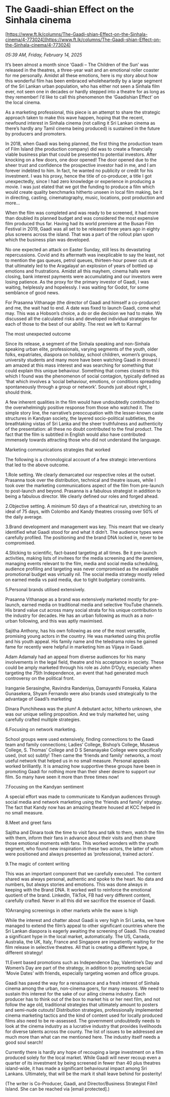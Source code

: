# The Gaadi-shian Effect on the Sinhala cinema

[https://www.ft.lk/columns/The-Gaadi-shian-Effect-on-the-Sinhala-cinema/4-773024](https://www.ft.lk/columns/The-Gaadi-shian-Effect-on-the-Sinhala-cinema/4-773024)

*05:39 AM, Friday, February 14, 2025*

It’s been almost a month since ‘Gaadi – The Children of the Sun’ was released in the theatres, a three-year wait and an emotional roller coaster for me personally. Amidst all these emotions, here is my story about how this wonderful film has been embraced wholeheartedly by a large segment of the Sri Lankan urban population, who has either not seen a Sinhala film ever, not seen one in decades or hardly stepped into a theatre for as long as they remember! I’d like to call this phenomenon the ‘Gaadishian Effect’ on the local cinema.

As a marketing professional, this piece is an attempt to share the strategic approach taken to make this wave happen, hoping that the recent, newfound interest in Sinhala cinema (not calling it Sri Lankan cinema as there’s hardly any Tamil cinema being produced) is sustained in the future by producers and promoters.

In 2018, when Gaadi was being planned, the first thing the production team of Film Island (the production company) did was to create a financially viable business plan that could be presented to potential investors. After knocking on a few doors, one door opened! The door opened due to the sheer trust and confidence the prospective investor had in me, and I am forever indebted to him. In fact, he wanted no publicity or credit for his investment. I was his proxy, hence the title of co-producer, a title I got unexpectedly, since I had zero knowledge or experience in producing a movie. I was just elated that we got the funding to produce a film which would create quality benchmarks hitherto unseen in local film making, be it in directing, casting, cinematography, music, locations, post production and more…

When the film was completed and was ready to be screened, it had more than doubled its planned budget and was considered the most expensive film produced thus far. Having had its world premiere at the Busan Film Festival in 2019, Gaadi was all set to be released three years ago in eighty plus screens across the island. That was a part of the rollout plan upon which the business plan was developed.

No one expected an attack on Easter Sunday, still less its devastating repercussions. Covid and its aftermath was inexplicable to say the least, not to mention the gas queues, petrol queues, thirteen-hour power cuts et al that ultimately led to the Aragalaya! an explosion of years of bottled up emotions and frustrations. Amidst all this mayhem, cinema halls were closing, bank interest payments were accumulating and our investors were losing patience. As the proxy for the primary investor of Gaadi, I was waiting, helplessly and hopelessly. I was waiting for Godot, for some semblance of good news.

For Prasanna Vithanage (the director of Gaadi and himself a co-producer) and me, the wait had to end. A date was fixed to launch Gaadi, come what may. This was a Hobson’s choice, a do or die decision we had to make. We discussed all the calculated risks and developed individual strategies for each of those to the best of our ability. The rest we left to Karma!

The most unexpected outcome

Since its release, a segment of the Sinhala speaking and non-Sinhala speaking urban elite, professionals, varying segments of the youth, older folks, expatriates, diaspora on holiday, school children, women’s groups, university students and many more have been watching Gaadi in droves! I am amazed at this mass interest and was searching for something that could explain this unique behaviour. Something that comes closest to this which I found was the phenomenon of social contagion, typically defined as ‘that which involves a ‘social behaviour, emotions, or conditions spreading spontaneously through a group or network’. Sounds just about right, I should think.

A few inherent qualities in the film would have undoubtedly contributed to the overwhelmingly positive response from those who watched it. The simple story line, the narrative’s preoccupation with the lesser-known caste structures in Kandyan society, the layered socio-political subtleties, the breathtaking vistas of Sri Lanka and the sheer truthfulness and authenticity of the presentation: all these no doubt contributed to the final product. The fact that the film is subtitled in English would also have contributed immensely towards attracting those who did not understand the language.

Marketing communications strategies that worked

The following is a chronological account of a few strategic interventions that led to the above outcome.

1.Role setting. We clearly demarcated our respective roles at the outset. Prasanna took over the distribution, technical and theatre issues, while I took over the marketing communications aspect of the film from pre-launch to post-launch and beyond. Prasanna is a fabulous strategist in addition to being a fabulous director. We clearly defined our roles and forged ahead.

2.Objective setting. A minimum 50 days of a theatrical run, stretching to an ideal of 75 days, with Colombo and Kandy theatres crossing over 50% of the daily average.

3.Brand development and management was key. This meant that we clearly identified what Gaadi stood for and what it didn’t. The audience types were carefully profiled. The positioning and the brand DNA locked in, never to be compromised.

4.Sticking to scientific, fact-based targeting at all times. Be it pre-launch activities, making lists of invitees for the media screening and the premiere, managing events relevant to the film, media and social media scheduling, audience profiling and targeting was never compromised as the available promotional budget was virtually nil. The social media strategy mostly relied on earned media vs paid media, due to tight budgetary constraints.

5.Personal brands utilised extensively.

Prasanna Vithanage as a brand was extensively marketed mostly for pre-launch, earned media on traditional media and selective YouTube channels. His brand value cut across many social strata for his unique contribution to the industry for decades. He has an urban following as much as a non-urban following, and this was aptly maximised.

Sajitha Anthony, has his own following as one of the most versatile, promising young actors in the country. He was marketed using this profile and his youth appeal. His family name and the teledrama roles he gained fame for recently were helpful in marketing him as Vijaya in Gaadi.

Adam Adamaly had an appeal from diverse audiences for his many involvements in the legal field, theatre and his acceptance in society. These could be amply marketed through his role as John D’Oyly, especially when targeting the 75th Independence, an event that had generated much controversy on the political front.

Iranganie Serasinghe, Ravindra Randeniya, Damayanthi Fonseka, Kalana Gunasekera, Shyam Fernando were also brands used strategically to the advantage of Gaadi’s marketing

Dinara Punchihewa was the plum! A debutant actor, hitherto unknown, she was our unique selling proposition. And we truly marketed her, using carefully crafted multiple strategies.

6.Focusing on network marketing.

School groups were used extensively, finding connections to the Gaadi team and family connections; Ladies’ College, Bishop’s College, Musaeus College, S. Thomas’ College and D S Senanayake College were specifically used, (not so) subtly! Then came the ‘friends and family’ networks, a most useful network that helped us in no small measure. Personal appeals worked brilliantly. It is amazing how supportive these groups have been in promoting Gaadi for nothing more than their sheer desire to support our film. So many have seen it more than three times now!

7.Focusing on the Kandyan sentiment

A special effort was made to communicate to Kandyan audiences through social media and network marketing using the ‘friends and family’ strategy. The fact that Kandy now has an amazing theatre housed at KCC helped in no small measure.

8.Meet and greet fans

Sajitha and Dinara took the time to visit fans and talk to them, watch the film with them, inform their fans in advance about their visits and then share those emotional moments with fans. This worked wonders with the youth segment, who found new inspiration in these two actors, the latter of whom were positioned and always presented as ‘professional, trained actors’.

9.The magic of content writing

This was an important component that we carefully executed. The content shared was always personal, authentic and spoke to the heart. No data and numbers, but always stories and emotions. This was done always in keeping with the Brand DNA. It worked well to reinforce the emotional quotient of the brand. LinkedIn, TikTok, FB had very different content, carefully crafted. Never in all this did we sacrifice the essence of Gaadi.

10Arranging screenings in other markets while the wave is high

While the interest and chatter about Gaadi is very high in Sri Lanka, we have managed to extend the film’s appeal to other significant countries where the Sri Lankan diaspora is eagerly awaiting the screening of Gaadi. This created a significant hype in the local market, automatically. The US, Canada, Australia, the UK, Italy, France and Singapore are impatiently waiting for the film release in selective theatres. All that is creating a different hype, a different strategy!

11.Event based promotions such as Independence Day, Valentine’s Day and Women’s Day are part of the strategy, in addition to promoting special ‘Movie Dates’ with friends, especially targeting women and office groups.

Gaadi has paved the way for a renaissance and a fresh interest of Sinhala cinema among the urban, non-cinema goers, for many reasons. We need to sustain this interest for the sake of our ailing cinema industry. Each producer has to think out of the box to market his or her next film, and not follow the age old, traditional strategies that ultimately amount to posters and semi-nude cutouts! Distribution strategies, professionally implemented cinema marketing tactics and the kind of content used for locally produced films also need to be re-assessed. The government undoubtedly needs to look at the cinema industry as a lucrative industry that provides livelihoods for diverse talents across the county. The list of issues to be addressed are much more than what can me mentioned here. The industry itself needs a good soul search!

Currently there is hardly any hope of recouping a large investment on a film produced solely for the local market. While Gaadi will never recoup even a quarter of its investment by being screened in fewer than 40 plus theatres island-wide, it has made a significant behavioural impact among Sri Lankans. Ultimately, that will be the mark it shall leave behind for posterity!

(The writer is Co-Producer, Gaadi, and Director/Business Strategist Film1 Island. She can be reached via [email protected].)

